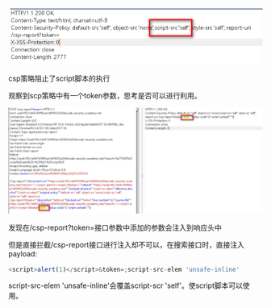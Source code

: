 

![](https://raw.githubusercontent.com/h1iba1/h1iba1.github.io/refs/heads/master/_posts/portswigger-labs/xss/images/C586B987AEBD4207A7377F51BFE58283clipboard.png)

csp策略阻止了script脚本的执行



观察到scp策略中有一个token参数，思考是否可以进行利用。

![](https://raw.githubusercontent.com/h1iba1/h1iba1.github.io/refs/heads/master/_posts/portswigger-labs/xss/images/7E79D1CCD2EC4114B1291F1BA30DE807clipboard.png)

发现在/csp-report?token=接口参数中添加的参数会注入到响应头中



但是直接拦截/csp-report接口进行注入却不可以，在搜索接口时，直接注入payload:

```javascript
<script>alert(1)</script>&token=;script-src-elem 'unsafe-inline'
```

script-src-elem 'unsafe-inline'会覆盖script-scr 'self'。使script脚本可以使用。